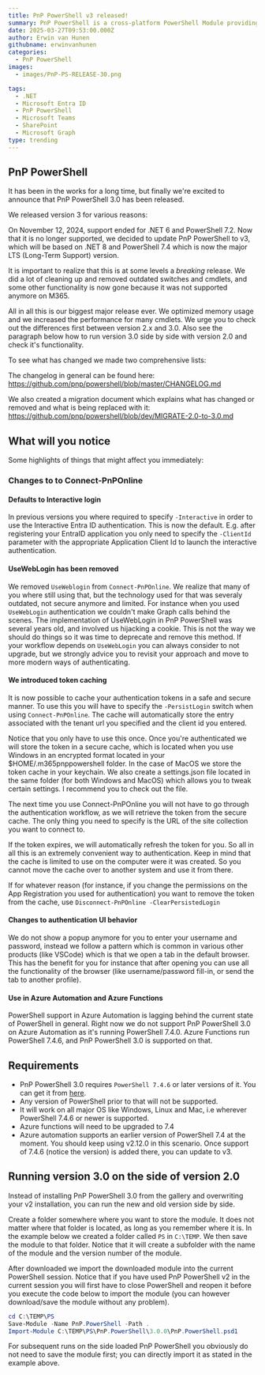 ```yaml
---
title: PnP PowerShell v3 released!
summary: PnP PowerShell is a cross-platform PowerShell Module providing 815 (and counting) cmdlets that work with Microsoft 365 environments and more specifically SharePoint Online, Microsoft Teams, Microsoft Planner and Power Automate.
date: 2025-03-27T09:53:00.000Z
author: Erwin van Hunen
githubname: erwinvanhunen
categories:
  - PnP PowerShell
images:
  - images/PnP-PS-RELEASE-30.png

tags:
  - .NET
  - Microsoft Entra ID
  - PnP PowerShell
  - Microsoft Teams
  - SharePoint
  - Microsoft Graph
type: trending
---
```


## PnP PowerShell

It has been in the works for a long time, but finally we're excited to announce that PnP PowerShell 3.0 has been released.

We released version 3 for various reasons:

On November 12, 2024, support ended for .NET 6 and PowerShell 7.2. Now that it is no longer supported, we decided to update PnP PowerShell to v3, which will be based on .NET 8 and PowerShell 7.4 which is now the major LTS (Long-Term Support) version.

It is important to realize that this is at some levels a _breaking_ release. We did a lot of cleaning up and removed outdated switches and cmdlets, and some other functionality is now gone because it was not supported anymore on M365.

All in all this is our biggest major release ever. We optimized memory usage and we increased the performance for many cmdlets. We urge you to check out the differences first between version 2.x and 3.0. Also see the paragraph below how to run version 3.0 side by side with version 2.0 and check it's functionality.

To see what has changed we made two comprehensive lists:

The changelog in general can be found here: https://github.com/pnp/powershell/blob/master/CHANGELOG.md

We also created a migration document which explains what has changed or removed and what is being replaced with it: https://github.com/pnp/powershell/blob/dev/MIGRATE-2.0-to-3.0.md

## What will you notice

Some highlights of things that might affect you immediately:

### Changes to to Connect-PnPOnline

#### Defaults to Interactive login
In previous versions you where required to specify `-Interactive` in order to use the Interactive Entra ID authentication. This is now the default. E.g. after registering your EntraID application you only need to specify the `-ClientId` parameter with the appropriate Application Client Id to launch the interactive authentication.

#### UseWebLogin has been removed
We removed `UseWeblogin` from `Connect-PnPOnline`. We realize that many of you where still using that, but the technology used for that was severaly outdated, not secure anymore and limited. For instance when you used `UseWebLogin` authentication we couldn't make Graph calls behind the scenes. The implementation of UseWebLogin in PnP PowerShell was several years old, and involved us hijacking a cookie. This is not the way we should do things so it was time to deprecate and remove this method. If your workflow depends on `UseWebLogin` you can always consider to not upgrade, but we strongly advice you to revisit your approach and move to more modern ways of authenticating.

#### We introduced token caching
It is now possible to cache your authentication tokens in a safe and secure manner. To use this you will have to specify the `-PersistLogin` switch when using `Connect-PnPOnline`. The cache will automatically store the entry associated with the tenant url you specified and the client id you entered. 

Notice that you only have to use this once. Once you're authenticated we will store the token in a secure cache, which is located when you use Windows in an encrypted format located in your $HOME/.m365pnppowershell folder. In the case of MacOS we store the token cache in your keychain. We also create a settings.json file located in the same folder (for both Windows and MacOS) which allows you to tweak certain settings. I recommend you to check out the file.

The next time you use Connect-PnPOnline you will not have to go through the authentication workflow, as we will retrieve the token from the secure cache. The only thing you need to specify is the URL of the site collection you want to connect to.

If the token expires, we will automatically refresh the token for you. So all in all this is an extremely convenient way to authentication. Keep in mind that the cache is limited to use on the computer were it was created. So you cannot move the cache over to another system and use it from there.

If for whatever reason (for instance, if you change the permissions on the App Registration you used for authentication) you want to remove the token from the cache, use `Disconnect-PnPOnline -ClearPersistedLogin`

#### Changes to authentication UI behavior

We do not show a popup anymore for you to enter your username and password, instead we follow a pattern which is common in various other products (like VSCode) which is that we open a tab in the default browser. This has the benefit for you for instance that after opening you can use all the functionality of the browser (like username/password fill-in, or send the tab to another profile).

#### Use in Azure Automation and Azure Functions

PowerShell support in Azure Automation is lagging behind the current state of PowerShell in general. Right now we do not support PnP PowerShell 3.0 on Azure Automation as it's running PowerShell 7.4.0. Azure Functions run PowerShell 7.4.6, and PnP PowerShell 3.0 is supported on that.

## Requirements

- PnP PowerShell 3.0 requires `PowerShell 7.4.6` or later versions of it. You can get it from [here](https://github.com/PowerShell/PowerShell/releases/tag/v7.4.6).
- Any version of PowerShell prior to that will not be supported.
- It will work on all major OS like Windows, Linux and Mac, i.e wherever PowerShell 7.4.6 or newer is supported.
- Azure functions will need to be upgraded to 7.4
- Azure automation supports an earlier version of PowerShell 7.4 at the moment. You should keep using v2.12.0 in this scenario. Once support of 7.4.6 (notice the version) is added there, you can update to v3.

## Running version 3.0 on the side of version 2.0

Instead of installing PnP PowerShell 3.0 from the gallery and overwriting your v2 installation, you can run the new and old version side by side.

Create a folder somewhere where you want to store the module. It does not matter where that folder is located, as long as you remember where it is. In the example below we created a folder called `PS` in `C:\TEMP`. We then save the module to that folder. Notice that it will create a subfolder with the name of the module and the version number of the module. 

After downloaded we import the downloaded module into the current PowerShell session. Notice that if you have used PnP PowerShell v2 in the current session you will first have to close PowerShell and reopen it before you execute the code below to import the module (you can however download/save the module without any problem).

```powershell
cd C:\TEMP\PS
Save-Module -Name PnP.PowerShell -Path .
Import-Module C:\TEMP\PS\PnP.PowerShell\3.0.0\PnP.PowerShell.psd1
```

For subsequent runs on the side loaded PnP PowerShell you obviously do not need to save the module first; you can directly import it as stated in the example above.


